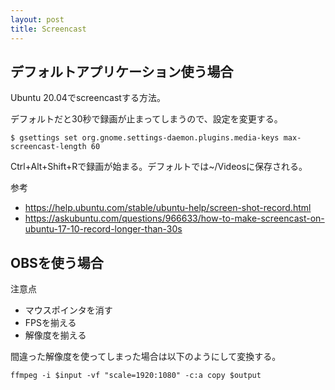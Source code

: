 ```yaml
---
layout: post
title: Screencast
---
```


## デフォルトアプリケーション使う場合

Ubuntu 20.04でscreencastする方法。


デフォルトだと30秒で録画が止まってしまうので、設定を変更する。

```
$ gsettings set org.gnome.settings-daemon.plugins.media-keys max-screencast-length 60
```

Ctrl+Alt+Shift+Rで録画が始まる。デフォルトでは~/Videosに保存される。

参考
* <https://help.ubuntu.com/stable/ubuntu-help/screen-shot-record.html>
* <https://askubuntu.com/questions/966633/how-to-make-screencast-on-ubuntu-17-10-record-longer-than-30s>

## OBSを使う場合

注意点

* マウスポインタを消す
* FPSを揃える
* 解像度を揃える

間違った解像度を使ってしまった場合は以下のようにして変換する。

```
ffmpeg -i $input -vf "scale=1920:1080" -c:a copy $output
```
